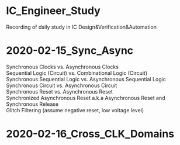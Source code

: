 # IC_Engineer_Study
 Recording of daily study in IC Design&Verification&Automation
# 2020-02-15_Sync_Async
 Synchronous Clocks vs. Asynchronous Clocks  
 Sequential Logic (Circuit) vs. Combinational Logic (Circuit)  
 Synchronous Sequential Logic vs. Asynchronous Sequential Logic  
 Synchronous Circuit vs. Asynchronous Circuit  
 Synchronous Reset vs. Asynchronous Reset   
 Synchronized Asynchronous Reset a.k.a Asynchronous Reset and Synchronous Release  
 Glitch Filtering (assume negative reset, low voltage level)  
# 2020-02-16_Cross_CLK_Domains

 

